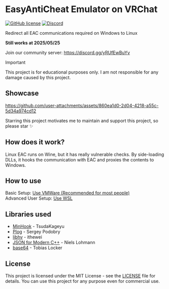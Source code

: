 # EasyAntiCheat Emulator on VRChat

[![GitHub license](https://img.shields.io/badge/license-MIT-blue.svg)](https://github.com/0liteyear/vrc-eac-emulator/blob/master/LICENSE)
[![Discord](https://img.shields.io/discord/1361492536752865392)](https://discord.gg/yRUfEwBuYv)

Redirect all EAC communications required on Windows to Linux

**Still works at 2025/05/25**

Join our community server: https://discord.gg/yRUfEwBuYv

> [!IMPORTANT]
> This project is for educational purposes only. I am not responsible for any damage caused by this project.

## Showcase

https://github.com/user-attachments/assets/860ea1d0-2d04-4218-a55c-5d34a974cd12

Starring this project motivates me to maintain and support this project, so please star ✨

## How does it work?

Linux EAC runs on Wine, but it has really vulnerable checks. By side-loading DLLs, it hooks the communication with EAC and proxies the contents to Windows.

## How to use

Basic Setup: [Use VMWare (Recommended for most people)](./SETUP_GUIDE.md)  
Advanced User Setup: [Use WSL](./SETUP_GUIDE_WSL.md)  

## Libraries used

- [MinHook](https://github.com/TsudaKageyu/minhook) - TsudaKageyu
- [Plog](https://github.com/SergiusTheBest/plog) - Sergey Podobry
- [libhv](https://github.com/ithewei/libhv) - ithewei
- [JSON for Modern C++](https://github.com/nlohmann/json) - Niels Lohmann
- [base64](https://github.com/tobiaslocker/base64/tree/master) - Tobias Locker

## License

This project is licensed under the MIT License - see the [LICENSE](./LICENSE) file for details.
You can use this project for any purpose even for commercial use. 
